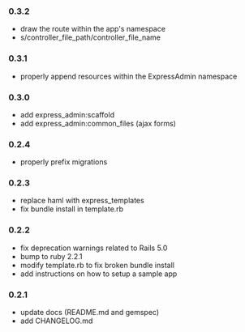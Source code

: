 ### 0.3.2

* draw the route within the app's namespace
* s/controller_file_path/controller_file_name

### 0.3.1

* properly append resources within the ExpressAdmin namespace

### 0.3.0

* add express_admin:scaffold
* add express_admin:common_files (ajax forms)

### 0.2.4

* properly prefix migrations

### 0.2.3

* replace haml with express_templates
* fix bundle install in template.rb

### 0.2.2

* fix deprecation warnings related to Rails 5.0
* bump to ruby 2.2.1
* modify template.rb to fix broken bundle install
* add instructions on how to setup a sample app

### 0.2.1

* update docs (README.md and gemspec)
* add CHANGELOG.md

